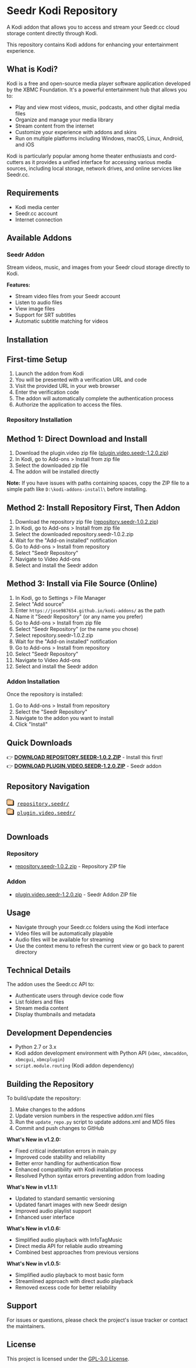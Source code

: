 # Seedr Kodi Repository

A Kodi addon that allows you to access and stream your Seedr.cc cloud storage content directly through Kodi.

This repository contains Kodi addons for enhancing your entertainment experience.

## What is Kodi?

Kodi is a free and open-source media player software application developed by the XBMC Foundation. It's a powerful entertainment hub that allows you to:

- Play and view most videos, music, podcasts, and other digital media files
- Organize and manage your media library
- Stream content from the internet
- Customize your experience with addons and skins
- Run on multiple platforms including Windows, macOS, Linux, Android, and iOS

Kodi is particularly popular among home theater enthusiasts and cord-cutters as it provides a unified interface for accessing various media sources, including local storage, network drives, and online services like Seedr.cc.

## Requirements

- Kodi media center
- Seedr.cc account
- Internet connection

## Available Addons

### Seedr Addon

Stream videos, music, and images from your Seedr cloud storage directly to Kodi.

**Features:**

- Stream video files from your Seedr account
- Listen to audio files
- View image files
- Support for SRT subtitles
- Automatic subtitle matching for videos

## Installation

## First-time Setup

1. Launch the addon from Kodi
2. You will be presented with a verification URL and code
3. Visit the provided URL in your web browser
4. Enter the verification code
5. The addon will automatically complete the authentication process
6. Authorize the application to access the files.

### Repository Installation

## Method 1: Direct Download and Install

1. Download the plugin.video zip file ([plugin.video.seedr-1.2.0.zip](plugin.video.seedr/plugin.video.seedr-1.2.0.zip))
2. In Kodi, go to Add-ons > Install from zip file
3. Select the downloaded zip file
4. The addon will be installed directly

**Note:** If you have issues with paths containing spaces, copy the ZIP file to a simple path like `D:\kodi-addons-install\` before installing.

## Method 2: Install Repository First, Then Addon

1. Download the repository zip file ([repository.seedr-1.0.2.zip](repository.seedr/repository.seedr-1.0.2.zip))
2. In Kodi, go to Add-ons > Install from zip file
3. Select the downloaded repository.seedr-1.0.2.zip
4. Wait for the "Add-on installed" notification
5. Go to Add-ons > Install from repository
6. Select "Seedr Repository"
7. Navigate to Video Add-ons
8. Select and install the Seedr addon

## Method 3: Install via File Source (Online)

1. In Kodi, go to Settings > File Manager
2. Select "Add source"
3. Enter `https://jose987654.github.io/kodi-addons/` as the path
4. Name it "Seedr Repository" (or any name you prefer)
5. Go to Add-ons > Install from zip file
6. Select "Seedr Repository" (or the name you chose)
7. Select repository.seedr-1.0.2.zip
8. Wait for the "Add-on installed" notification
9. Go to Add-ons > Install from repository
10. Select "Seedr Repository"
11. Navigate to Video Add-ons
12. Select and install the Seedr addon

### Addon Installation

Once the repository is installed:

1. Go to Add-ons > Install from repository
2. Select the "Seedr Repository"
3. Navigate to the addon you want to install
4. Click "Install"

## Quick Downloads

👉 **[DOWNLOAD REPOSITORY.SEEDR-1.0.2.ZIP](repository.seedr/repository.seedr-1.0.2.zip)** - Install this first!  
👉 **[DOWNLOAD PLUGIN.VIDEO.SEEDR-1.2.0.ZIP](plugin.video.seedr/plugin.video.seedr-1.2.0.zip)** - Seedr addon

## Repository Navigation

<pre>
<img src="icons/folder.gif" alt="[DIR]"> <a href="repository.seedr/">repository.seedr/</a>
<img src="icons/folder.gif" alt="[DIR]"> <a href="plugin.video.seedr/">plugin.video.seedr/</a>

</pre>

## Downloads

### Repository

- [repository.seedr-1.0.2.zip](repository.seedr/repository.seedr-1.0.2.zip) - Repository ZIP file

### Addon

- [plugin.video.seedr-1.2.0.zip](plugin.video.seedr/plugin.video.seedr-1.2.0.zip) - Seedr Addon ZIP file

## Usage

- Navigate through your Seedr.cc folders using the Kodi interface
- Video files will be automatically playable
- Audio files will be available for streaming
- Use the context menu to refresh the current view or go back to parent directory

## Technical Details

The addon uses the Seedr.cc API to:

- Authenticate users through device code flow
- List folders and files
- Stream media content
- Display thumbnails and metadata

## Development Dependencies

- Python 2.7 or 3.x
- Kodi addon development environment with Python API (`xbmc`, `xbmcaddon`, `xbmcgui`, `xbmcplugin`)
- `script.module.routing` (Kodi addon dependency)

## Building the Repository

To build/update the repository:

1. Make changes to the addons
2. Update version numbers in the respective addon.xml files
3. Run the `update_repo.py` script to update addons.xml and MD5 files
4. Commit and push changes to GitHub

**What's New in v1.2.0:**

- Fixed critical indentation errors in main.py
- Improved code stability and reliability
- Better error handling for authentication flow
- Enhanced compatibility with Kodi installation process
- Resolved Python syntax errors preventing addon from loading

**What's New in v1.1.1:**

- Updated to standard semantic versioning
- Updated fanart images with new Seedr design
- Improved audio playlist support
- Enhanced user interface

**What's New in v1.0.6:**

- Simplified audio playback with InfoTagMusic
- Direct media API for reliable audio streaming
- Combined best approaches from previous versions

**What's New in v1.0.5:**

- Simplified audio playback to most basic form
- Streamlined approach with direct audio playback
- Removed excess code for better reliability

## Support

For issues or questions, please check the project's issue tracker or contact the maintainers.

## License

This project is licensed under the [GPL-3.0 License](LICENSE).
